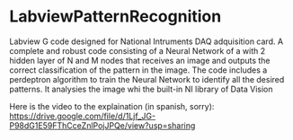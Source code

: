 # LabviewPatternRecognition
Labview G code designed for National Intruments DAQ adquisition card.
A complete and robust code consisting of a Neural Network of a with 2 hidden layer of N and M nodes that receives an image and outputs the correct classification of the pattern in the image.
The code includes a perdeptron algorithm to train the Neural Network to identify all the desired patterns.
It analysies the image whi the built-in NI library of Data Vision

Here is the video to the explaination (in spanish, sorry): https://drive.google.com/file/d/1Ljf_JG-P98dG1E59FThCceZnlPojJPQe/view?usp=sharing
